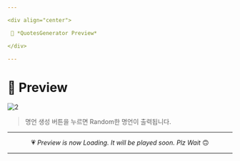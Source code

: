 ```yaml
---

<div align="center">

 💛 *QuotesGenerator Preview*

</div>

---
```


# 📱 Preview
![2](https://user-images.githubusercontent.com/68846212/186477178-fd79bf3a-1b5a-4b8a-b704-bca9b5bcb31f.gif)
> 명언 생성 버튼을 누르면 Random한 명언이 출력됩니다.  

---

<div align="center">

 💗 *Preview is now Loading. It will be played soon. Plz Wait* 🙃

</div>

---